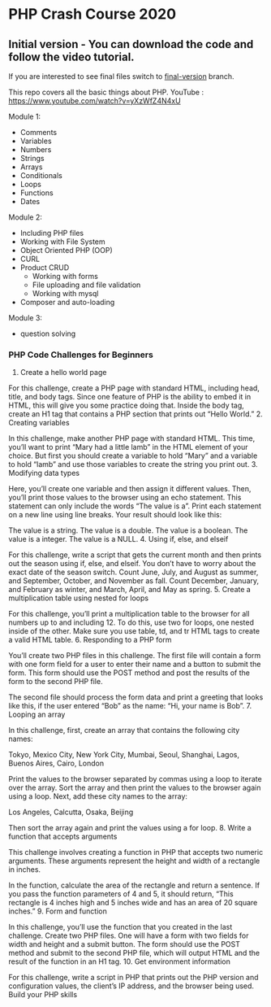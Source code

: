 # PHP Crash Course 2020

## Initial version - You can download the code and follow the video tutorial.

If you are interested to see final files switch to [final-version](https://github.com/thecodeholic/php-crash-course-2020/tree/final-version) branch. 

This repo covers all the basic things about PHP. 
YouTube : https://www.youtube.com/watch?v=yXzWfZ4N4xU

Module 1:
 - Comments
 - Variables
 - Numbers
 - Strings
 - Arrays
 - Conditionals
 - Loops
 - Functions
 - Dates
  
Module 2:
 - Including PHP files
 - Working with File System
 - Object Oriented PHP (OOP)
 - CURL
 - Product CRUD
    - Working with forms
    - File uploading and file validation
    - Working with mysql
 - Composer and auto-loading

Module 3: 
- question solving


### PHP Code Challenges for Beginners
1. Create a hello world page

For this challenge, create a PHP page with standard HTML, including head, title, and body tags. Since one feature of PHP is the ability to embed it in HTML, this will give you some practice doing that. Inside the body tag, create an H1 tag that contains a PHP section that prints out “Hello World.”
2. Creating variables

In this challenge, make another PHP page with standard HTML. This time, you’ll want to print “Mary had a little lamb” in the HTML element of your choice. But first you should create a variable to hold “Mary” and a variable to hold “lamb” and use those variables to create the string you print out.
3. Modifying data types

Here, you’ll create one variable and then assign it different values. Then, you’ll print those values to the browser using an echo statement. This statement can only include the words “The value is a”. Print each statement on a new line using line breaks. Your result should look like this:

The value is a string. The value is a double. The value is a boolean. The value is a integer. The value is a NULL.
4. Using if, else, and elseif

For this challenge, write a script that gets the current month and then prints out the season using if, else, and elseif. You don’t have to worry about the exact date of the season switch. Count June, July, and August as summer, and September, October, and November as fall. Count December, January, and February as winter, and March, April, and May as spring.
5. Create a multiplication table using nested for loops

For this challenge, you’ll print a multiplication table to the browser for all numbers up to and including 12. To do this, use two for loops, one nested inside of the other. Make sure you use table, td, and tr HTML tags to create a valid HTML table.
6. Responding to a PHP form

You’ll create two PHP files in this challenge. The first file will contain a form with one form field for a user to enter their name and a button to submit the form. This form should use the POST method and post the results of the form to the second PHP file.

The second file should process the form data and print a greeting that looks like this, if the user entered “Bob” as the name: “Hi, your name is Bob”.
7. Looping an array

In this challenge, first, create an array that contains the following city names:

Tokyo, Mexico City, New York City, Mumbai, Seoul, Shanghai, Lagos, Buenos Aires, Cairo, London

Print the values to the browser separated by commas using a loop to iterate over the array. Sort the array and then print the values to the browser again using a loop. Next, add these city names to the array:

Los Angeles, Calcutta, Osaka, Beijing

Then sort the array again and print the values using a for loop.
8. Write a function that accepts arguments

This challenge involves creating a function in PHP that accepts two numeric arguments. These arguments represent the height and width of a rectangle in inches.

In the function, calculate the area of the rectangle and return a sentence. If you pass the function parameters of 4 and 5, it should return, “This rectangle is 4 inches high and 5 inches wide and has an area of 20 square inches.”
9. Form and function

In this challenge, you’ll use the function that you created in the last challenge. Create two PHP files. One will have a form with two fields for width and height and a submit button. The form should use the POST method and submit to the second PHP file, which will output HTML and the result of the function in an H1 tag.
10. Get environment information

For this challenge, write a script in PHP that prints out the PHP version and configuration values, the client’s IP address, and the browser being used.
Build your PHP skills
